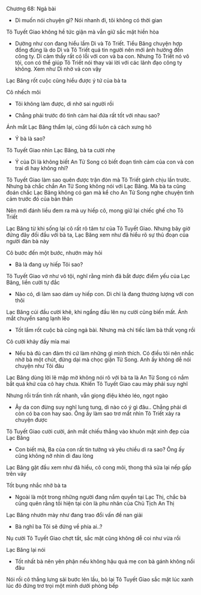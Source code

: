 




Chương 68: Ngả bài

- Dì muốn nói chuyện gì? Nói nhanh đi, tôi không có thời gian

Tô Tuyết Giao không hề tức giận mà vẫn giữ sắc mặt hiền hòa

- Dường như con đang hiểu lầm Dì và Tô Triết. Tiểu Băng chuyện hợp đồng đúng là do Dì và Tô Triết quá tin người nên mới ảnh hưởng đến công ty. Dì cảm thấy rất có lỗi với con và ba con. Nhưng Tô Triết nó vô tội, con có thể giúp Tô Triết nói thay vài lời với các lãnh đạo công ty không. Xem như Dì nhờ vả con vậy

Lạc Băng rốt cuộc cũng hiểu được ý tứ của bà ta

Cô nhếch môi

- Tôi không làm được, dì nhờ sai người rồi

- Chẳng phải trước đó tình cảm hai đứa rất tốt với nhau sao?


Ánh mắt Lạc Băng thẩm lại, cũng đổi luôn cả cách xưng hô

- Ý bà là sao?

Tô Tuyết Giao nhìn Lạc Băng, bà ta cười nhẹ

- Ý của Dì là không biết An Tử Song có biết đoạn tình cảm của con và con trai dì hay không nhỉ?

Tô Tuyết Giao làm sao quên được trận đòn mà Tô Triết gánh chịu lần trước. Nhưng bà chắc chắn An Tử Song không nói với Lạc Băng. Mà bà ta cũng đoán chắc Lạc Băng không có gan mà kể cho An Tử Song nghe chuyện tình cảm trước đó của bản thân

Nên mới đánh liều đem ra mà uy hiếp cô, mong giữ lại chiếc ghế cho Tô Triết

Lạc Băng từ khi sống lại cô rất rõ tâm tư của Tô Tuyết Giao. Nhưng bây giờ đứng đây đối đầu với bà ta, Lạc Băng xem như đã hiểu rõ sự thủ đoạn của người đàn bà này

Cô bước đến một bước, nhướn mày hỏi

- Bà là đang uy hiếp Tôi sao?

Tô Tuyết Giao vờ như vô tội, nghĩ rằng mình đã bắt được điểm yếu của Lạc Băng, liền cười tự đắc

- Nào có, dì làm sao dám uy hiếp con. Dì chỉ là đang thương lượng với con thôi


Lạc Băng cúi đầu cười khẽ, khi ngẩng đầu lên nụ cười cũng biến mất. Ánh mắt chuyển sang lạnh lẽo

- Tốt lắm rốt cuộc bà cũng ngả bài. Nhưng mà chỉ tiếc làm bà thất vọng rồi

Cô cười khảy đầy mỉa mai

- Nếu bà đủ can đảm thì cứ làm những gì mình thích. Có điều tôi nên nhắc nhở bà một chút, đừng dại mà chọc giận Tử Song. Anh ấy không dễ nói chuyện như Tôi đâu

Lạc Băng dùng lời lẽ mập mờ không nói rõ với bà ta là An Tử Song có nắm bắt quá khứ của cô hay chưa. Khiến Tô Tuyết Giao cau mày phải suy nghĩ

Nhưng rồi trấn tỉnh rất nhanh, vẫn giọng điệu khéo léo, ngọt ngào

- Ây da con đừng suy nghĩ lung tung, dì nào có ý gì đâu.. Chẳng phải dì còn có ba con hay sao. Ông ấy làm sao trơ mắt nhìn Tô Triết xảy ra chuyện được

Tô Tuyết Giao cười cười, ánh mắt chiếu thẳng vào khuôn mặt xinh đẹp của Lạc Băng

- Con biết mà, Ba của con rất tin tưởng và yêu chiều dì ra sao? Ông ấy cũng không nỡ nhìn dì đau lòng

Lạc Băng gật đầu xem như đã hiểu, cô cong môi, thong thả sửa lại nếp gấp trên váy

Tốt bụng nhắc nhở bà ta

- Ngoài là một trong những người đang nắm quyền tại Lạc Thị, chắc bà cũng quên rằng tôi hiện tại còn là phu nhân của Chủ Tịch An Thị

Lạc Băng nhướn mày như đang trao đổi vấn đề nan giải

- Bà nghĩ ba Tôi sẽ đứng về phía ai..?

Nụ cười Tô Tuyết Giao chợt tắt, sắc mặt cũng không dễ coi như vừa rồi

Lạc Băng lại nói

- Tốt nhất bà nên yên phận nếu không hậu quả mẹ con bà gánh không nổi đâu

Nói rồi cô thẳng lưng sải bước lên lầu, bỏ lại Tô Tuyết Giao sắc mặt lúc xanh lúc đỏ đứng trơ trọi một mình dưới phòng bếp




